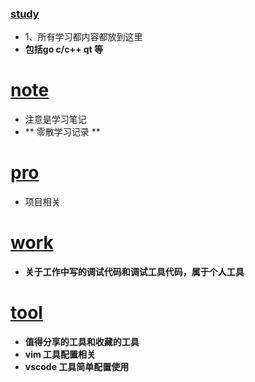 ### [study](.)
- 1、所有学习都内容都放到这里
- **包括go c/c++ qt 等** 
# [note](./note)
- 注意是学习笔记
- ** 零散学习记录 **
# [pro](./pro)
- 项目相关
# [work](./work) 
- **关于工作中写的调试代码和调试工具代码，属于个人工具**
# [tool](./tool)
- **值得分享的工具和收藏的工具** 
- **vim 工具配置相关**
- **vscode 工具简单配置使用**




